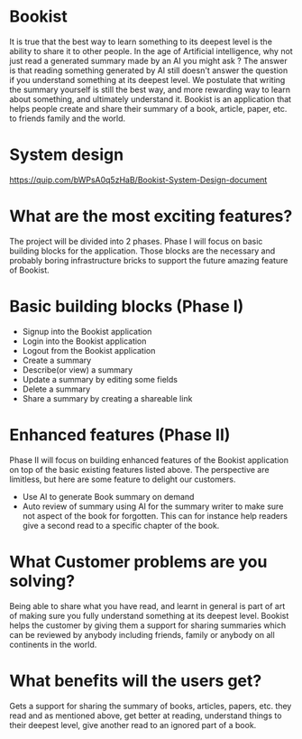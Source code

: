 # Bookist

It is true that the best way to learn something to its deepest level is the ability to share it to other people. In the age of Artificial intelligence, why not just read a generated summary made by an AI you might ask ? The answer is that reading something generated by AI still doesn't answer the question if you understand something at its deepest level. We postulate that writing the summary yourself is still the best way, and more rewarding way to learn about something, and ultimately understand it. Bookist is an application that helps people create and share their summary of a book, article, paper, etc. to friends family and the world.

# System design

https://quip.com/bWPsA0q5zHaB/Bookist-System-Design-document

# What are the most exciting features?

The project will be divided into 2 phases. Phase I will focus on basic building blocks for the application. Those blocks are the necessary and probably boring infrastructure bricks to support the future amazing feature of Bookist.

# Basic building blocks (Phase I)

* Signup into the Bookist application
* Login into the Bookist application
* Logout from the Bookist application
* Create a summary
* Describe(or view) a summary
* Update a summary by editing some fields
* Delete a summary
* Share a summary by creating a shareable link

# Enhanced features (Phase II)

Phase II will focus on building enhanced features of the Bookist application on top of the basic existing features listed above. The perspective are limitless, but here are some feature to delight our customers.

* Use AI to generate Book summary on demand
* Auto review of summary using AI for the summary writer to make sure not aspect of the book for forgotten. This can for instance help readers give a second read to a specific chapter of the book.

# What Customer problems are you solving?

Being able to share what you have read, and learnt in general is part of art of making sure you fully understand something at its deepest level. Bookist helps the customer by giving them a support for sharing summaries which can be reviewed by anybody including friends, family or anybody on all continents in the world.

# What benefits will the users get?

Gets a support for sharing the summary of books, articles, papers, etc. they read and as mentioned above, get better at reading, understand things to their deepest level, give another read to an ignored part of a book.
